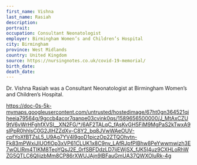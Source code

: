 ```yaml
---
first_name: Vishna
last_name: Rasiah
description: 
portrait: 
occupation: Consultant Neonatologist
employer: Birmingham Women’s and Children’s Hospital
city: Birmingham
province: West Midlands
country: United Kingdom
source: https://nursingnotes.co.uk/covid-19-memorial/
birth_date: 
death_date: 
---
```


Dr. Vishna Rasiah was a Consultant Neonatologist at Birmingham Women’s and Children’s Hospital.

https://doc-0s-5k-mymaps.googleusercontent.com/untrusted/hostedimage/67ht0gn364521qiheeia79564g/9gccb4acor7qanpe03cvink0qs/1589656500000/J_MtAxCZU9tV6vWrHFghfXVSI__XN2FG/*/6AF2TALqC_fAsKvGH5FiM9MgPaS2kTwxA9slPpR0hhlsC0G2JIHZZdXv-C8Y2_bq8JVwWAeOUV-cpfYoXfBTZsL5_U9Ag7YV4l9goD1piczOp2ZTQOhvtn-Fk83mPWxiJIUOflOp3xVP61CLUK1x8C9nv_LAfRJpfPIBhw8PeYwwmwizh3E7wOLIRm4TIKM8TeoYQsJ2E_0rfSBFDdzLD7ijEWjSX_fJK5I4uz9CXHLoRhWZG5QTLC6QIijzbMm8CP86rXWUJAjn9lBFauGmUA37QWXOluRk-4g